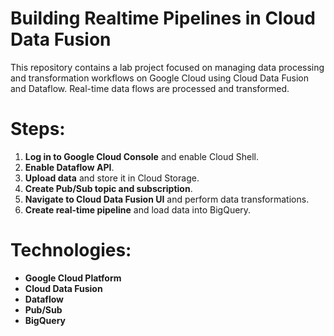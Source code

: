 # Building Realtime Pipelines in Cloud Data Fusion

This repository contains a lab project focused on managing data processing and transformation workflows on Google Cloud using Cloud Data Fusion and Dataflow. Real-time data flows are processed and transformed.

# Steps:
1. **Log in to Google Cloud Console** and enable Cloud Shell.
2. **Enable Dataflow API**.
3. **Upload data** and store it in Cloud Storage.
4. **Create Pub/Sub topic and subscription**.
5. **Navigate to Cloud Data Fusion UI** and perform data transformations.
6. **Create real-time pipeline** and load data into BigQuery.

# Technologies:
- **Google Cloud Platform**
- **Cloud Data Fusion**
- **Dataflow**
- **Pub/Sub**
- **BigQuery**
